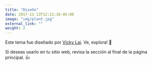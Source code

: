 ```yaml
---
title: "Diseño"
date: 2017-11-13T12:21:16-05:00
image: "img/plant.jpg"
external_link: ""
weight: 2
---
```

Este tema fue diseñado por [Vicky Lai](https://vickylai.io). Ve, explora! 💪

Si deseas usarlo en tu sitio web, revisa la sección al final de la página principal. 👍
